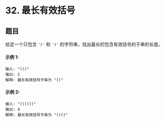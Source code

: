 # 32. 最长有效括号

## 题目

给定一个只包含 `'('` 和 `')'` 的字符串，找出最长的包含有效括号的子串的长度。

#### 示例 1:
```
输入: "(()"
输出: 2
解释: 最长有效括号子串为 "()"
```
#### 示例 2:
```
输入: ")()())"
输出: 4
解释: 最长有效括号子串为 "()()"
```